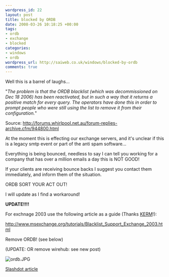 ```yaml
--- 
wordpress_id: 22
layout: post
title: blocked by ORDB
date: 2008-03-26 10:18:25 +00:00
tags: 
- ordb
- exchange
- blocked
categories: 
- windows
- ordb
wordpress_url: http://saiweb.co.uk/windows/blocked-by-ordb
comments: true
---
```

<p>Well this is a barrel of laughs...</p>
<p>"<em>The problem is that the ORDB blacklist (which was decommissioned on Dec 18 2006) has been reactivated, but in such a way that it returns a positive match for every query. The operators have done this in order to prompt people who were still using the list to remove it from their configuration.</em>"</p>
<p>Source: <a href="http://forums.whirlpool.net.au/forum-replies-archive.cfm/944800.html">http://forums.whirlpool.net.au/forum-replies-archive.cfm/944800.html</a></p>
<p>At the moment this is effecting our exchange servers, and it's unclear if this is a legacy smtp event or part of the anti spam software...</p>
<p>Everything is being bounced, needless to say I can tell you working for a company that has over a million emails a day this is NOT GOOD!</p>
<p>If your clients are receiving bounce backs I suggest you contact them immediately, and inform them of the situation.</p>
<p>ORDB SORT YOUR ACT OUT!</p>
<p>I will update as I find a workaround!</p>
<p><strong>UPDATE!!!!</strong></p>
<p>For exchnage 2003 use the following article as a guide (Thanks <a href="http://www.absolutech.co.uk/">KERM</a>!):</p>
<p><a href="http://www.msexchange.org/tutorials/Blacklist_Support_Exchange_2003.html">http://www.msexchange.org/tutorials/Blacklist_Support_Exchange_2003.html </a></p>
<p>Remove ORDB! (see below)</p>
<p>(UPDATE: OR remove wirehub: see new post)</p>
<p><img src="http://blog.oneiroi.co.uk/uploads/2008/03/ordb.JPG" alt="ordb.JPG" /></p>

<a href="http://it.slashdot.org/article.pl?sid=08/03/25/2124224">Slashdot article</a>
